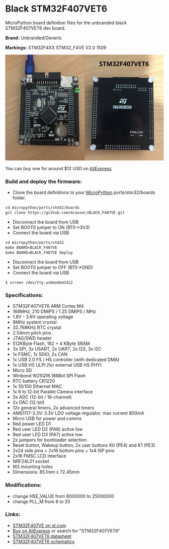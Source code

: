 # Black STM32F407VET6

MicroPython board definition files for the unbranded black STM32F407VET6 dev board.

**Brand:** Unbranded/Generic

**Markings:** STM32F4XX STM32_F4VE V2.0 1509

![board](docs/STM32F407VET6.jpg)

You can buy one for around $12 USD on [AliExpress](https://www.aliexpress.com/item/Free-shipping-STM32F407VET6-development-board-Cortex-M4-STM32-minimum-system-learning-board-ARM-core-board/32618222721.html)

### Build and deploy the firmware:

* Clone the board definitions to your [MicroPython](https://github.com/micropython/micropython) ports/stm32/boards folder.

```
cd micropython/ports/stm32/boards
git clone https://github.com/mcauser/BLACK_F407VE.git
```

* Disconnect the board from USB
* Set BOOT0 jumper to ON (BT0->3V3)
* Connect the board via USB

```
cd micropython/ports/stm32
make BOARD=BLACK_F407VE
make BOARD=BLACK_F407VE deploy
```

* Disconnect the board from USB
* Set BOOT0 jumper to OFF (BT0->GND)
* Connect the board via USB

```
$ screen /dev/tty.usbmodem1422
```

### Specifications:

* STM32F407VET6 ARM Cortex M4
* 168MHz, 210 DMIPS / 1.25 DMIPS / MHz
* 1.8V - 3.6V operating voltage
* 8MHz system crystal
* 32.768KHz RTC crystal
* 2.54mm pitch pins
* JTAG/SWD header
* 512KByte Flash, 192 + 4 KByte SRAM
* 3x SPI, 3x USART, 2x UART, 2x I2S, 3x I2C
* 1x FSMC, 1x SDIO, 2x CAN
* 1x USB 2.0 FS / HS controller (with dedicated DMA)
* 1x USB HS ULPI (for external USB HS PHY)
* Micro SD
* Winbond W25Q16 16Mbit SPI Flash
* RTC battery CR1220
* 1x 10/100 Ethernet MAC
* 1x 8 to 12-bit Parallel Camera interface
* 3x ADC (12-bit / 16-channel)
* 2x DAC (12-bit)
* 12x general timers, 2x advanced timers
* AMS1117-3.3V: 3.3V LDO voltage regulator, max current 800mA
* Micro USB for power and comms
* Red power LED D1
* Red user LED D2 (PA6) active low
* Red user LED D3 (PA7) active low
* 2x jumpers for bootloader selection
* Reset button, Wakeup button, 2x user buttons K0 (PE4) and K1 (PE3)
* 2x24 side pins + 2x16 bottom pins + 1x4 ISP pins
* 2x16 FMSC LCD Interface
* NRF24L01 socket
* M3 mounting holes
* Dimensions: 85.1mm x 72.45mm

### Modifications:

* change HSE_VALUE from 8000000 to 25000000
* change PLL_M from 8 to 25

### Links:

* [STM32F407VE on st.com](http://www.st.com/content/st_com/en/products/microcontrollers/stm32-32-bit-arm-cortex-mcus/stm32-high-performance-mcus/stm32f4-series/stm32f407-417/stm32f407ve.html)
* [Buy on AliExpress](https://www.aliexpress.com/item/Free-shipping-STM32F407VET6-development-board-Cortex-M4-STM32-minimum-system-learning-board-ARM-core-board/32618222721.html) or search for "STM32F407VET6"
* [STM32F407VET6 datasheet](https://github.com/mcauser/BLACK_F407VE/blob/master/docs/STM32F407VET6_datasheet.pdf)
* [STM32F407VET6 schematics](https://github.com/mcauser/BLACK_F407VE/blob/master/docs/STM32F407VET6_schematics.pdf)
